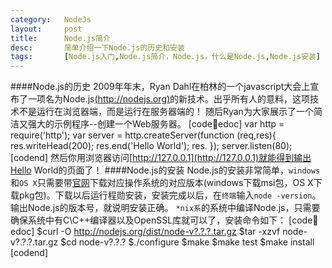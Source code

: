 ```yaml
---
category:   NodeJs
layout:     post
title:      Node.js简介
desc:       简单介绍一下Node.js的历史和安装
tags:       [Node.js入门,Node.js简介，Node.js，什么是Node.js,Node.js安装]
---
```

####Node.js的历史
2009年年末，Ryan Dahl在柏林的一个javascript大会上宣布了一项名为Node.js[(http://nodejs.org)](http://nodejs.org)的新技术。出乎所有人的意料，这项技术不是运行在浏览器端，而是运行在服务器端的！
  随后Ryan为大家展示了一个简洁又强大的示例程序--创建一个Web服务器。
[code:shell:edoc]
var http = require('http');
var server = http.createServer(function (req,res){
	res.writeHead(200);
	res.end('Hello World');
	res.
});
server.listen(80);
[codend]
然后你用浏览器访问[http://127.0.0.1](http://127.0.0.1)就能得到输出Hello World的页面了！
####Node.js的安装
Node.js的安装非常简单，`windows`和`OS X`只需要带[官网](http://nodejs.org)下载对应操作系统的对应版本\(windows下载msi包，OS X下载pkg包\)。下载以后运行程勋安装，安装完成以后，在`终端`输入`node -version`。输出Node.js的版本号，就说明安装正确。
`*nix系`的系统中编译Node.js，只需要确保系统中有C\C++编译器以及OpenSSL库就可以了，安装命令如下：
[code:shell:edoc]
$curl -O http://nodejs.org/dist/node-v?.?.?.tar.gz
$tar -xzvf node-v?.?.?.tar.gz
$cd node-v?.?.?
$./configure
$make
$make test
$make install
[codend]